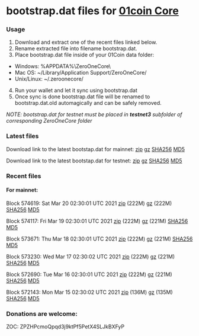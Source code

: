# bootstrap.dat files for [01coin Core](https://01coin.io)

### Usage

1. Download and extract one of the recent files linked below.
2. Rename extracted file into filename bootstrap.dat.
3. Place bootstrap.dat file inside of your 01Coin data folder:
 - Windows: %APPDATA%\ZeroOneCore\
 - Mac OS: ~/Library/Application Support/ZeroOneCore/
 - Unix/Linux: ~/.zeroonecore/
4. Run your wallet and let it sync using bootstrap.dat
5. Once sync is done bootstrap.dat file will be renamed to bootstrap.dat.old automagically and can be safely removed.

_NOTE: bootstrap.dat for testnet must be placed in **testnet3** subfolder of corresponding ZeroOneCore folder_

### Latest files
Download link to the latest bootstap.dat for mainnet: [zip](https://files.01coin.io/mainnet/bootstrap.dat.zip) [gz](https://files.01coin.io/mainnet/bootstrap.dat.tar.gz) [SHA256](https://files.01coin.io/mainnet/sha256.txt) [MD5](https://files.01coin.io/mainnet/md5.txt)

Download link to the latest bootstap.dat for testnet: [zip](https://files.01coin.io/testnet/bootstrap.dat.zip) [gz](https://files.01coin.io/testnet/bootstrap.dat.tar.gz) [SHA256](https://files.01coin.io/testnet/sha256.txt) [MD5](https://files.01coin.io/testnet/md5.txt)

### Recent files

#### For mainnet:

Block 574619: Sat Mar 20 02:30:01 UTC 2021 [zip](https://files.01coin.io/mainnet/2021-03-20/bootstrap.dat.zip) (222M) [gz](https://files.01coin.io/mainnet/2021-03-20/bootstrap.dat.tar.gz) (222M) [SHA256](https://files.01coin.io/mainnet/2021-03-20/sha256.txt) [MD5](https://files.01coin.io/mainnet/2021-03-20/md5.txt)

Block 574117: Fri Mar 19 02:30:01 UTC 2021 [zip](https://files.01coin.io/mainnet/2021-03-19/bootstrap.dat.zip) (222M) [gz](https://files.01coin.io/mainnet/2021-03-19/bootstrap.dat.tar.gz) (221M) [SHA256](https://files.01coin.io/mainnet/2021-03-19/sha256.txt) [MD5](https://files.01coin.io/mainnet/2021-03-19/md5.txt)

Block 573671: Thu Mar 18 02:30:01 UTC 2021 [zip](https://files.01coin.io/mainnet/2021-03-18/bootstrap.dat.zip) (222M) [gz](https://files.01coin.io/mainnet/2021-03-18/bootstrap.dat.tar.gz) (221M) [SHA256](https://files.01coin.io/mainnet/2021-03-18/sha256.txt) [MD5](https://files.01coin.io/mainnet/2021-03-18/md5.txt)

Block 573230: Wed Mar 17 02:30:02 UTC 2021 [zip](https://files.01coin.io/mainnet/2021-03-17/bootstrap.dat.zip) (222M) [gz](https://files.01coin.io/mainnet/2021-03-17/bootstrap.dat.tar.gz) (221M) [SHA256](https://files.01coin.io/mainnet/2021-03-17/sha256.txt) [MD5](https://files.01coin.io/mainnet/2021-03-17/md5.txt)

Block 572690: Tue Mar 16 02:30:01 UTC 2021 [zip](https://files.01coin.io/mainnet/2021-03-16/bootstrap.dat.zip) (222M) [gz](https://files.01coin.io/mainnet/2021-03-16/bootstrap.dat.tar.gz) (221M) [SHA256](https://files.01coin.io/mainnet/2021-03-16/sha256.txt) [MD5](https://files.01coin.io/mainnet/2021-03-16/md5.txt)

Block 572143: Mon Mar 15 02:30:02 UTC 2021 [zip](https://files.01coin.io/mainnet/2021-03-15/bootstrap.dat.zip) (136M) [gz](https://files.01coin.io/mainnet/2021-03-15/bootstrap.dat.tar.gz) (135M) [SHA256](https://files.01coin.io/mainnet/2021-03-15/sha256.txt) [MD5](https://files.01coin.io/mainnet/2021-03-15/md5.txt)


### Donations are welcome:

ZOC: ZPZHPcmoQpqd3j9ktPf5PetX4SLJkBXFyP
